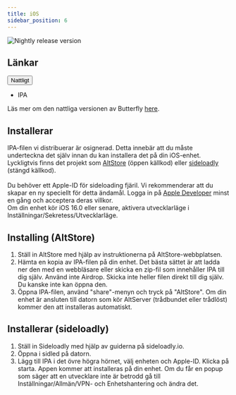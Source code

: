 ```yaml
---
title: iOS
sidebar_position: 6
---
```


![Nightly release version](https://img.shields.io/badge/dynamic/yaml?color=f7d28c\&label=Nightly\&query=%24.version\&url=https%3A%2F%2Fraw.githubusercontent.com%2FLinwoodDev%2Ffjärilen%2Fnattliga%2Fapp%2Fpubspec.yaml\&style=for-the-badge)

## Länkar

<div className="dropdown dropdown--hoverable margin--sm">
  <button className="button button--outline button--danger button--lg">Nattligt</button>
  <ul className="dropdown__menu">
    <li>
      <DownloadButton className="dropdown__link" href="https://github.com/LinwoodDev/butterfly/releases/download/nightly/linwood-butterfly-ios.ipa">
        IPA
      </DownloadButton>
    </li>
  </ul>
</div>

Läs mer om den nattliga versionen av Butterfly [here](/nightly).

## Installerar

IPA-filen vi distribuerar är osignerad. Detta innebär att du måste underteckna det själv innan du kan installera det på din iOS-enhet. \
Lyckligtvis finns det projekt som [AltStore](https://altstore.io) (öppen källkod) eller [sideloadly](https://sideloadly.io) (stängd källkod). \
\
Du behöver ett Apple-ID för sideloading fjäril. Vi rekommenderar att du skapar en ny speciellt för detta ändamål. Logga in på [Apple Developer](https://developer.apple.com) minst en gång och acceptera deras villkor.
\
Om din enhet kör iOS 16.0 eller senare, aktivera utvecklarläge i Inställningar/Sekretess/Utvecklarläge.

## Installing (AltStore)

1. Ställ in AltStore med hjälp av instruktionerna på AltStore-webbplatsen.
2. Hämta en kopia av IPA-filen på din enhet. Det bästa sättet är att ladda ner den med en webbläsare eller skicka en zip-fil som innehåller IPA till dig själv. Använd inte Airdrop. Skicka inte heller filen direkt till dig själv. Du kanske inte kan öppna den.
3. Öppna IPA-filen, använd "share"-menyn och tryck på "AltStore". Om din enhet är ansluten till datorn som kör AltServer (trådbundet eller trådlöst) kommer den att installeras automatiskt.

## Installerar (sideloadly)

1. Ställ in Sideloadly med hjälp av guiderna på sideloadly.io.
2. Öppna i sidled på datorn.
3. Lägg till IPA i det övre högra hörnet, välj enheten och Apple-ID. Klicka på starta. Appen kommer att installeras på din enhet.
   Om du får en popup som säger att en utvecklare inte är betrodd gå till Inställningar/Allmän/VPN- och Enhetshantering och ändra det.
